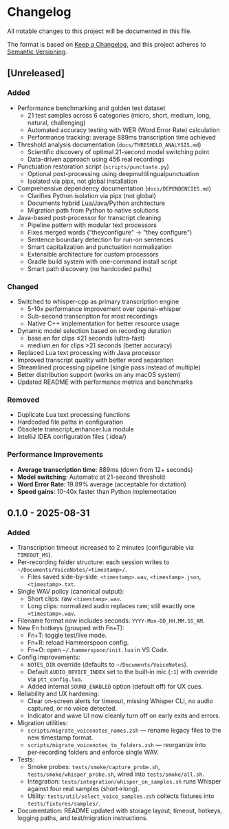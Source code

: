 # Changelog

All notable changes to this project will be documented in this file.

The format is based on [Keep a Changelog](https://keepachangelog.com/en/1.0.0/),
and this project adheres to [Semantic Versioning](https://semver.org/spec/v2.0.0.html).

## [Unreleased]

### Added
- Performance benchmarking and golden test dataset
  - 21 test samples across 6 categories (micro, short, medium, long, natural, challenging)
  - Automated accuracy testing with WER (Word Error Rate) calculation
  - Performance tracking: average 889ms transcription time achieved
- Threshold analysis documentation (`docs/THRESHOLD_ANALYSIS.md`)
  - Scientific discovery of optimal 21-second model switching point
  - Data-driven approach using 456 real recordings
- Punctuation restoration script (`scripts/punctuate.py`)
  - Optional post-processing using deepmultilingualpunctuation
  - Isolated via pipx, not global installation
- Comprehensive dependency documentation (`docs/DEPENDENCIES.md`)
  - Clarifies Python isolation via pipx (not global)
  - Documents hybrid Lua/Java/Python architecture
  - Migration path from Python to native solutions
- Java-based post-processor for transcript cleaning
  - Pipeline pattern with modular text processors
  - Fixes merged words ("theyconfigure" → "they configure")
  - Sentence boundary detection for run-on sentences
  - Smart capitalization and punctuation normalization
  - Extensible architecture for custom processors
  - Gradle build system with one-command install script
  - Smart path discovery (no hardcoded paths)

### Changed
- Switched to whisper-cpp as primary transcription engine
  - 5-10x performance improvement over openai-whisper
  - Sub-second transcription for most recordings
  - Native C++ implementation for better resource usage
- Dynamic model selection based on recording duration
  - base.en for clips ≤21 seconds (ultra-fast)
  - medium.en for clips >21 seconds (better accuracy)
- Replaced Lua text processing with Java processor
- Improved transcript quality with better word separation
- Streamlined processing pipeline (single pass instead of multiple)
- Better distribution support (works on any macOS system)
- Updated README with performance metrics and benchmarks

### Removed
- Duplicate Lua text processing functions
- Hardcoded file paths in configuration
- Obsolete transcript_enhancer.lua module
- IntelliJ IDEA configuration files (.idea/)

### Performance Improvements
- **Average transcription time**: 889ms (down from 12+ seconds)
- **Model switching**: Automatic at 21-second threshold
- **Word Error Rate**: 19.89% average (acceptable for dictation)
- **Speed gains**: 10-40x faster than Python implementation
## 0.1.0 - 2025-08-31
### Added
- Transcription timeout increased to 2 minutes (configurable via `TIMEOUT_MS`).
- Per-recording folder structure: each session writes to `~/Documents/VoiceNotes/<timestamp>/`.
  - Files saved side-by-side: `<timestamp>.wav`, `<timestamp>.json`, `<timestamp>.txt`.
- Single WAV policy (canonical output):
  - Short clips: raw `<timestamp>.wav`.
  - Long clips: normalized audio replaces raw; still exactly one `<timestamp>.wav`.
- Filename format now includes seconds: `YYYY-Mon-DD_HH.MM.SS_AM`.
- New Fn hotkeys (grouped with Fn+T):
  - Fn+T: toggle test/live mode.
  - Fn+R: reload Hammerspoon config.
  - Fn+O: open `~/.hammerspoon/init.lua` in VS Code.
- Config improvements:
  - `NOTES_DIR` override (defaults to `~/Documents/VoiceNotes`).
  - Default `AUDIO_DEVICE_INDEX` set to the built‑in mic (`:1`) with override via `ptt_config.lua`.
  - Added internal `SOUND_ENABLED` option (default off) for UX cues.
- Reliability and UX hardening:
  - Clear on‑screen alerts for timeout, missing Whisper CLI, no audio captured, or no voice detected.
  - Indicator and wave UI now cleanly turn off on early exits and errors.
- Migration utilities:
  - `scripts/migrate_voicenotes_names.zsh` — rename legacy files to the new timestamp format.
  - `scripts/migrate_voicenotes_to_folders.zsh` — reorganize into per‑recording folders and enforce single WAV.
- Tests:
  - Smoke probes: `tests/smoke/capture_probe.sh`, `tests/smoke/whisper_probe.sh`, wired into `tests/smoke/all.sh`.
  - Integration: `tests/integration/whisper_on_samples.sh` runs Whisper against four real samples (short→long).
  - Utility: `tests/util/select_voice_samples.zsh` collects fixtures into `tests/fixtures/samples/`.
- Documentation: README updated with storage layout, timeout, hotkeys, logging paths, and test/migration instructions.

